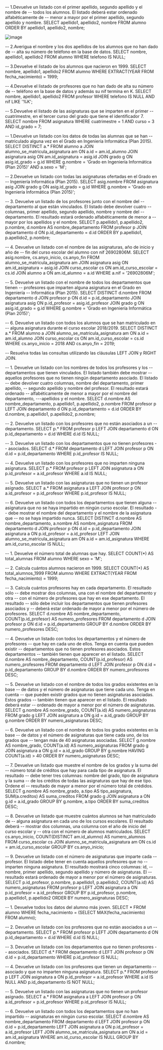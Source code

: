-- 1.Devuelve un listado con el primer apellido, segundo apellido y el nombre de
-- todos los alumnos. El listado deberá estar ordenado alfabéticamente de
-- menor a mayor por el primer apellido, segundo apellido y nombre.
SELECT apellido1, apellido2, nombre
FROM alumno
ORDER BY apellido1, apellido2, nombre;

![image](https://github.com/user-attachments/assets/b3a38e6e-7619-44f6-893b-b52a42a541e2)


-- 2.Averigua el nombre y los dos apellidos de los alumnos que no han dado de
-- alta su número de teléfono en la base de datos.
SELECT nombre, apellido1, apellido2
FROM alumno
WHERE telefono IS NULL;

-- 3.Devuelve el listado de los alumnos que nacieron en 1999.
SELECT nombre, apellido1, apellido2
FROM alumno
WHERE EXTRACT(YEAR FROM fecha_nacimiento) = 1999;

-- 4.Devuelve el listado de profesores que no han dado de alta su número de
-- teléfono en la base de datos y además su nif termina en K.
SELECT nombre, apellido1, apellido2
FROM profesor
WHERE telefono IS NULL AND nif LIKE '%K';

-- 5.Devuelve el listado de las asignaturas que se imparten en el primer
-- cuatrimestre, en el tercer curso del grado que tiene el identificador 7.
SELECT nombre
FROM asignatura
WHERE cuatrimestre = 1 AND curso = 3 AND id_grado = 7;


-- 1.Devuelve un listado con los datos de todas las alumnas que se han
-- matriculado alguna vez en el Grado en Ingeniería Informática (Plan 2015).
SELECT DISTINCT a.*
FROM alumno a
JOIN alumno_se_matricula_asignatura am ON a.id = am.id_alumno
JOIN asignatura asig ON am.id_asignatura = asig.id
JOIN grado g ON asig.id_grado = g.id
WHERE g.nombre = 'Grado en Ingeniería Informática (Plan 2015)' AND a.sexo = 'M';

-- 2.Devuelve un listado con todas las asignaturas ofertadas en el Grado en
-- Ingeniería Informática (Plan 2015).
SELECT asig.nombre
FROM asignatura asig
JOIN grado g ON asig.id_grado = g.id
WHERE g.nombre = 'Grado en Ingeniería Informática (Plan 2015)';

-- 3. Devuelve un listado de los profesores junto con el nombre del
-- departamento al que están vinculados. El listado debe devolver cuatro
-- columnas, primer apellido, segundo apellido, nombre y nombre del
-- departamento. El resultado estará ordenado alfabéticamente de menor a
-- mayor por los apellidos y el nombre.
SELECT p.apellido1, p.apellido2, p.nombre, d.nombre AS nombre_departamento
FROM profesor p
JOIN departamento d ON p.id_departamento = d.id
ORDER BY p.apellido1, p.apellido2, p.nombre;

-- 4. Devuelve un listado con el nombre de las asignaturas, año de inicio y año de
-- fin del curso escolar del alumno con nif 26902806M.
SELECT asig.nombre, cs.anyo_inicio, cs.anyo_fin
FROM alumno_se_matricula_asignatura am
JOIN asignatura asig ON am.id_asignatura = asig.id
JOIN curso_escolar cs ON am.id_curso_escolar = cs.id
JOIN alumno a ON am.id_alumno = a.id
WHERE a.nif = '26902806M';

-- 5. Devuelve un listado con el nombre de todos los departamentos que tienen
-- profesores que imparten alguna asignatura en el Grado en Ingeniería
-- Informática (Plan 2015).
SELECT DISTINCT d.nombre
FROM departamento d
JOIN profesor p ON d.id = p.id_departamento
JOIN asignatura asig ON p.id_profesor = asig.id_profesor
JOIN grado g ON asig.id_grado = g.id
WHERE g.nombre = 'Grado en Ingeniería Informática (Plan 2015)';

-- 6. Devuelve un listado con todos los alumnos que se han matriculado en
-- alguna asignatura durante el curso escolar 2018/2019.
SELECT DISTINCT a.*
FROM alumno a
JOIN alumno_se_matricula_asignatura am ON a.id = am.id_alumno
JOIN curso_escolar cs ON am.id_curso_escolar = cs.id
WHERE cs.anyo_inicio = 2018 AND cs.anyo_fin = 2019;


-- Resuelva todas las consultas utilizando las cláusulas LEFT JOIN y RIGHT JOIN.

-- 1. Devuelve un listado con los nombres de todos los profesores y los
-- departamentos que tienen vinculados. El listado también debe mostrar
-- aquellos profesores que no tienen ningún departamento asociado. El listado
-- debe devolver cuatro columnas, nombre del departamento, primer apellido,
-- segundo apellido y nombre del profesor. El resultado estará ordenado
-- alfabéticamente de menor a mayor por el nombre del departamento,
---apellidos y el nombre.
SELECT d.nombre AS nombre_departamento, p.apellido1, p.apellido2, p.nombre
FROM profesor p
LEFT JOIN departamento d ON p.id_departamento = d.id
ORDER BY d.nombre, p.apellido1, p.apellido2, p.nombre;

-- 2. Devuelve un listado con los profesores que no están asociados a un
-- departamento.
SELECT p.*
FROM profesor p
LEFT JOIN departamento d ON p.id_departamento = d.id
WHERE d.id IS NULL;

-- 3. Devuelve un listado con los departamentos que no tienen profesores
-- asociados.
SELECT d.*
FROM departamento d
LEFT JOIN profesor p ON d.id = p.id_departamento
WHERE p.id_profesor IS NULL;

-- 4. Devuelve un listado con los profesores que no imparten ninguna asignatura.
SELECT p.*
FROM profesor p
LEFT JOIN asignatura a ON p.id_profesor = a.id_profesor
WHERE a.id IS NULL;

-- 5. Devuelve un listado con las asignaturas que no tienen un profesor asignado.
SELECT a.*
FROM asignatura a
LEFT JOIN profesor p ON a.id_profesor = p.id_profesor
WHERE p.id_profesor IS NULL;

-- 6. Devuelve un listado con todos los departamentos que tienen alguna
-- asignatura que no se haya impartido en ningún curso escolar. El resultado
-- debe mostrar el nombre del departamento y el nombre de la asignatura que
-- no se haya impartido nunca.
SELECT DISTINCT d.nombre AS nombre_departamento, a.nombre AS nombre_asignatura
FROM departamento d
JOIN profesor p ON d.id = p.id_departamento
JOIN asignatura a ON p.id_profesor = a.id_profesor
LEFT JOIN alumno_se_matricula_asignatura am ON a.id = am.id_asignatura
WHERE am.id_curso_escolar IS NULL;


-- 1. Devuelve el número total de alumnas que hay.
SELECT COUNT(*) AS total_alumnas
FROM alumno
WHERE sexo = 'M';

-- 2. Calcula cuántos alumnos nacieron en 1999.
SELECT COUNT(*) AS total_alumnos_1999
FROM alumno
WHERE EXTRACT(YEAR FROM fecha_nacimiento) = 1999;

-- 3. Calcula cuántos profesores hay en cada departamento. El resultado sólo
-- debe mostrar dos columnas, una con el nombre del departamento y otra
-- con el número de profesores que hay en ese departamento. El resultado
-- sólo debe incluir los departamentos que tienen profesores asociados y
-- deberá estar ordenado de mayor a menor por el número de profesores.
SELECT d.nombre AS nombre_departamento, COUNT(p.id_profesor) AS numero_profesores
FROM departamento d
JOIN profesor p ON d.id = p.id_departamento
GROUP BY d.nombre
ORDER BY numero_profesores DESC;

-- 4. Devuelve un listado con todos los departamentos y el número de profesores
-- que hay en cada uno de ellos. Tenga en cuenta que pueden existir
-- departamentos que no tienen profesores asociados. Estos departamentos
-- también tienen que aparecer en el listado.
SELECT d.nombre AS nombre_departamento, COUNT(p.id_profesor) AS numero_profesores
FROM departamento d
LEFT JOIN profesor p ON d.id = p.id_departamento
GROUP BY d.nombre
ORDER BY numero_profesores DESC;

-- 5. Devuelve un listado con el nombre de todos los grados existentes en la base
-- de datos y el número de asignaturas que tiene cada uno. Tenga en cuenta
-- que pueden existir grados que no tienen asignaturas asociadas. Estos grados
-- también tienen que aparecer en el listado. El resultado deberá estar
-- ordenado de mayor a menor por el número de asignaturas.
SELECT g.nombre AS nombre_grado, COUNT(a.id) AS numero_asignaturas
FROM grado g
LEFT JOIN asignatura a ON g.id = a.id_grado
GROUP BY g.nombre
ORDER BY numero_asignaturas DESC;

-- 6. Devuelve un listado con el nombre de todos los grados existentes en la base
-- de datos y el número de asignaturas que tiene cada uno, de los grados que
-- tengan más de 40 asignaturas asociadas.
SELECT g.nombre AS nombre_grado, COUNT(a.id) AS numero_asignaturas
FROM grado g
JOIN asignatura a ON g.id = a.id_grado
GROUP BY g.nombre
HAVING COUNT(a.id) > 40
ORDER BY numero_asignaturas DESC;

-- 7. Devuelve un listado que muestre el nombre de los grados y la suma del
-- número total de créditos que hay para cada tipo de asignatura. El resultado
-- debe tener tres columnas: nombre del grado, tipo de asignatura y la suma
-- de los créditos de todas las asignaturas que hay de ese tipo. Ordene el
-- resultado de mayor a menor por el número total de crédidos.
SELECT g.nombre AS nombre_grado, a.tipo AS tipo_asignatura, SUM(a.creditos) AS suma_creditos
FROM grado g
JOIN asignatura a ON g.id = a.id_grado
GROUP BY g.nombre, a.tipo
ORDER BY suma_creditos DESC;

-- 8. Devuelve un listado que muestre cuántos alumnos se han matriculado de
-- alguna asignatura en cada uno de los cursos escolares. El resultado deberá
-- mostrar dos columnas, una columna con el año de inicio del curso escolar y
-- otra con el número de alumnos matriculados.
SELECT cs.anyo_inicio, COUNT(DISTINCT am.id_alumno) AS numero_alumnos
FROM curso_escolar cs
JOIN alumno_se_matricula_asignatura am ON cs.id = am.id_curso_escolar
GROUP BY cs.anyo_inicio;

-- 9. Devuelve un listado con el número de asignaturas que imparte cada
-- profesor. El listado debe tener en cuenta aquellos profesores que no
-- imparten ninguna asignatura. El resultado mostrará cinco columnas: id,
-- nombre, primer apellido, segundo apellido y número de asignaturas. El
-- resultado estará ordenado de mayor a menor por el número de asignaturas.
SELECT p.id_profesor, p.nombre, p.apellido1, p.apellido2, COUNT(a.id) AS numero_asignaturas
FROM profesor p
LEFT JOIN asignatura a ON p.id_profesor = a.id_profesor
GROUP BY p.id_profesor, p.nombre, p.apellido1, p.apellido2
ORDER BY numero_asignaturas DESC;

-- 1. Devuelve todos los datos del alumno más joven.
SELECT *
FROM alumno
WHERE fecha_nacimiento = (SELECT MAX(fecha_nacimiento) FROM alumno);

-- 2. Devuelve un listado con los profesores que no están asociados a un
-- departamento.
SELECT p.*
FROM profesor p
LEFT JOIN departamento d ON p.id_departamento = d.id
WHERE d.id IS NULL;

-- 3. Devuelve un listado con los departamentos que no tienen profesores
-- asociados.
SELECT d.*
FROM departamento d
LEFT JOIN profesor p ON d.id = p.id_departamento
WHERE p.id_profesor IS NULL;

-- 4. Devuelve un listado con los profesores que tienen un departamento
-- asociado y que no imparten ninguna asignatura.
SELECT p.*
FROM profesor p
LEFT JOIN asignatura a ON p.id_profesor = a.id_profesor
WHERE a.id IS NULL AND p.id_departamento IS NOT NULL;

-- 5. Devuelve un listado con las asignaturas que no tienen un profesor asignado.
SELECT a.*
FROM asignatura a
LEFT JOIN profesor p ON a.id_profesor = p.id_profesor
WHERE p.id_profesor IS NULL;

-- 6. Devuelve un listado con todos los departamentos que no han impartido
-- asignaturas en ningún curso escolar.
SELECT d.nombre AS nombre_departamento
FROM departamento d
LEFT JOIN profesor p ON d.id = p.id_departamento
LEFT JOIN asignatura a ON p.id_profesor = a.id_profesor
LEFT JOIN alumno_se_matricula_asignatura am ON a.id = am.id_asignatura
WHERE am.id_curso_escolar IS NULL
GROUP BY d.nombre;
